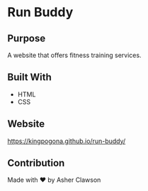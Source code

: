 # Run Buddy

## Purpose
A website that offers fitness training services.

## Built With
* HTML
* CSS

## Website
https://kingpogona.github.io/run-buddy/

## Contribution
Made with ❤️ by Asher Clawson
